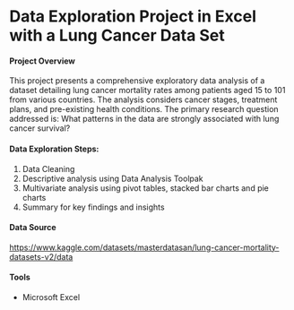 # Data Exploration Project in Excel with a Lung Cancer Data Set 

#### Project Overview

This project presents a comprehensive exploratory data analysis of a dataset detailing lung cancer mortality rates among patients aged 15 to 101 from various countries. 
The analysis considers cancer stages, treatment plans, and pre-existing health conditions. The primary research question addressed is: What patterns in the data are strongly associated with lung cancer survival?

#### Data Exploration Steps:

1. Data Cleaning
2. Descriptive analysis using Data Analysis Toolpak
3. Multivariate analysis using pivot tables, stacked bar charts and pie charts
4. Summary for key findings and insights

#### Data Source

https://www.kaggle.com/datasets/masterdatasan/lung-cancer-mortality-datasets-v2/data

#### Tools

- Microsoft Excel


